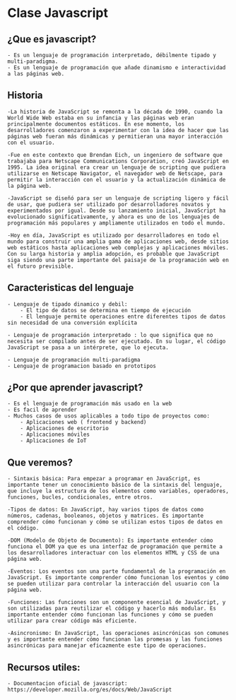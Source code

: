 # Clase Javascript

## ¿Que es javascript?

    - Es un lenguaje de programación interpretado, débilmente tipado y multi-paradigma.
    - Es un lenguaje de programación que añade dinamismo e interactividad a las páginas web.

## Historia

    -La historia de JavaScript se remonta a la década de 1990, cuando la World Wide Web estaba en su infancia y las páginas web eran principalmente documentos estáticos. En ese momento, los desarrolladores comenzaron a experimentar con la idea de hacer que las páginas web fueran más dinámicas y permitieran una mayor interacción con el usuario.

    -Fue en este contexto que Brendan Eich, un ingeniero de software que trabajaba para Netscape Communications Corporation, creó JavaScript en 1995. La idea original era crear un lenguaje de scripting que pudiera utilizarse en Netscape Navigator, el navegador web de Netscape, para permitir la interacción con el usuario y la actualización dinámica de la página web.

    -JavaScript se diseñó para ser un lenguaje de scripting ligero y fácil de usar, que pudiera ser utilizado por desarrolladores novatos y experimentados por igual. Desde su lanzamiento inicial, JavaScript ha evolucionado significativamente, y ahora es uno de los lenguajes de programación más populares y ampliamente utilizados en todo el mundo.

    -Hoy en día, JavaScript es utilizado por desarrolladores en todo el mundo para construir una amplia gama de aplicaciones web, desde sitios web estáticos hasta aplicaciones web complejas y aplicaciones móviles. Con su larga historia y amplia adopción, es probable que JavaScript siga siendo una parte importante del paisaje de la programación web en el futuro previsible.

## Caracteristicas del lenguaje

    - Lenguaje de tipado dinamico y debil:
        - El tipo de datos se determina en tiempo de ejecución
        - El lenguaje permite operaciones entre diferentes tipos de datos sin necesidad de una conversión explícita

    - Lenguaje de programación interpretado : lo que significa que no necesita ser compilado antes de ser ejecutado. En su lugar, el código JavaScript se pasa a un intérprete, que lo ejecuta.

    - Lenguaje de programación multi-paradigma
    - Lenguaje de programacion basado en prototipos

## ¿Por que aprender javascript?

    - Es el lenguaje de programación más usado en la web
    - Es facil de aprender
    - Muchos casos de usos aplicables a todo tipo de proyectos como:
        - Aplicaciones web ( frontend y backend)
        - Aplicaciones de escritorio
        - Aplicaciones móviles
        - Aplicaciones de IoT

## Que veremos?

    - Sintaxis básica: Para empezar a programar en JavaScript, es importante tener un conocimiento básico de la sintaxis del lenguaje, que incluye la estructura de los elementos como variables, operadores, funciones, bucles, condicionales, entre otros.

    -Tipos de datos: En JavaScript, hay varios tipos de datos como números, cadenas, booleanos, objetos y matrices. Es importante comprender cómo funcionan y cómo se utilizan estos tipos de datos en el código.

    -DOM (Modelo de Objeto de Documento): Es importante entender cómo funciona el DOM ya que es una interfaz de programación que permite a los desarrolladores interactuar con los elementos HTML y CSS de una página web.

    -Eventos: Los eventos son una parte fundamental de la programación en JavaScript. Es importante comprender cómo funcionan los eventos y cómo se pueden utilizar para controlar la interacción del usuario con la página web.

    -Funciones: Las funciones son un componente esencial de JavaScript, y son utilizadas para reutilizar el código y hacerlo más modular. Es importante entender cómo funcionan las funciones y cómo se pueden utilizar para crear código más eficiente.

    -Asincronismo: En JavaScript, las operaciones asincrónicas son comunes y es importante entender cómo funcionan las promesas y las funciones asincrónicas para manejar eficazmente este tipo de operaciones.

## Recursos utiles:

    - Documentacion oficial de javascript: https://developer.mozilla.org/es/docs/Web/JavaScript
